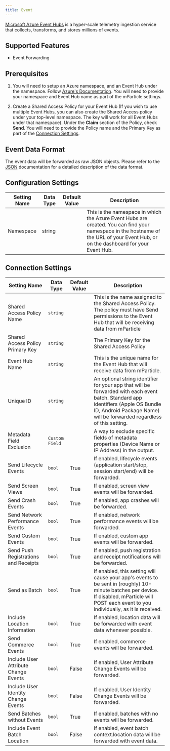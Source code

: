```yaml
---
title: Event
---
```


[Microsoft Azure Event Hubs](https://azure.microsoft.com/en-us/services/event-hubs/) is a hyper-scale telemetry ingestion service that collects, transforms, and stores millions of events.

## Supported Features

* Event Forwarding

## Prerequisites

1. You will need to setup an Azure namespace, and an Event Hub under the namespace. Follow [Azure's Documentation](https://docs.microsoft.com/en-us/azure/event-hubs/event-hubs-create). You will need to provide your namespace and Event Hub name as part of the mParticle settings.

2. Create a Shared Access Policy for your Event Hub (If you wish to use multiple Event Hubs, you can also create the Shared Access policy under your top-level namespace. The key will work for all Event Hubs under that namespace). Under the **Claim** section of the Policy, check **Send**. You will need to provide the Policy name and the Primary Key as part of the [Connection Settings](#connection-settings).

## Event Data Format
The event data will be forwarded as raw JSON objects.  Please refer to the [JSON](/developers/server/json-reference/) documentation for a detailed description of the data format.

## Configuration Settings

| Setting Name |  Data Type    | Default Value  | Description |
| ---|---|---|---|
| Namespace | string | | This is the namespace in which the Azure Event Hubs are created. You can find your namespace in the hostname of the URL of your Event Hub, or on the dashboard for your Event Hub.

## Connection Settings

| Setting Name |  Data Type  | Default Value | Description |
| ---|---|---|---|
| Shared Access Policy Name | `string` |  | This is the name assigned to the Shared Access Policy. The policy must have Send permissions to the Event Hub that will be receiving data from mParticle | 
| Shared Access Policy Primary Key | `string` |  | The Primary Key for the Shared Access Policy |
| Event Hub Name | `string` |  | This is the unique name for the Event Hub that will receive data from mParticle.
| Unique ID | `string` | <unset> | An optional string identifier for your app that will be forwarded with each event batch.  Standard app identifiers (Apple OS Bundle ID, Android Package Name) will be forwarded regardless of this setting. |
| Metadata Field Exclusion | `Custom Field` |  | A way to exclude specific fields of metadata properties (Device Name or IP Address) in the output. |
| Send Lifecycle Events | `bool` | True |  If enabled, lifecycle events (application start/stop, session start/end) will be forwarded. |
| Send Screen Views | `bool` | True |  If enabled, screen view events will be forwarded. |
| Send Crash Events | `bool` | True | If enabled, app crashes will be forwarded. |
| Send Network Performance Events | `bool` | True | If enabled, network performance events will be forwarded. |
| Send Custom Events | `bool` | True | If enabled, custom app events will be forwarded. |
| Send Push Registrations and Receipts | `bool` | True | If enabled, push registration and receipt notifications will be forwarded. |
| Send as Batch | `bool` | True | If enabled, this setting will cause your app's events to be sent in (roughly) 10-minute batches per device. If disabled, mParticle will POST each event to you individually, as it is received. |  
| Include Location Information | `bool` | True | If enabled, location data will be forwarded with event data whenever possible. |
| Send Commerce Events | `bool` | True | If enabled, commerce events will be forwarded. |
| Include User Attribute Change Events | `bool` | False |If enabled, User Attribute Change Events will be forwarded. |
| Include User Identity Change Events | `bool` | False | If enabled, User Identity Change Events will be forwarded. |
| Send Batches without Events | `bool` | True | If enabled, batches with no events will be forwarded. |
| Include Event Batch Location | `bool` | False | If enabled, event batch context.location data will be forwarded with event data. |

